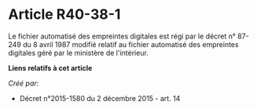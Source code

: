 # Article R40-38-1

Le fichier automatisé des empreintes digitales est régi par le décret n° 87-249 du 8 avril 1987 modifié relatif au fichier
automatisé des empreintes digitales géré par le ministère de l'intérieur.

**Liens relatifs à cet article**

_Créé par_:

  - Décret n°2015-1580 du 2 décembre 2015 - art. 14
